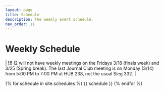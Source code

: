 ```yaml
---
layout: page
title: Schedule
description: The weekly event schedule.
nav_order: 11
---
```


# Weekly Schedule

| **!!!** I2 will not have weekly meetings on the Fridays 3/18 (finals week) and 3/25 (Spring break). The last Journal Club meeting is on Monday (3/14) from 5:00 PM to 7:00 PM at HUB 238, not the usual Sieg 332. |

{% for schedule in site.schedules %}
{{ schedule }}
{% endfor %}

